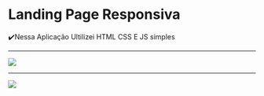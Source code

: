 <h1>Landing Page Responsiva</h1>
<p>✔️Nessa Aplicação Ultilizei HTML CSS E JS simples</p>
<hr>
<img src="https://user-images.githubusercontent.com/77301626/134788791-bedd4118-ec01-4107-a3ee-e7910afa840f.gif">
<hr>
<img src="https://user-images.githubusercontent.com/77301626/134788851-e3ba3799-87ad-4937-a0c7-c35445087557.gif">
